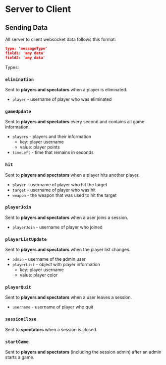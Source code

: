 # Server to Client

## Sending Data

All server to client websocket data follows this format:

```json
type: 'messageType'
field1: 'any data'
field2: 'any data'
```

Types:

### `elimination`

Sent to **players and spectators** when a player is eliminated.

- `player` - username of player who was eliminated

### `gameUpdate`

Sent to **players and spectators** every second and contains all game information.

- `players` - players and their information
  - key: player username
  - value: player points
- `timeLeft` - time that remains in seconds

### `hit`

Sent to **players and spectators** when a player hits another player.

- `player` - username of player who hit the target
- `target` - username of player who was hit
- `weapon` - the weapon that was used to hit the target

### `playerJoin`

Sent to **players and spectators** when a user joins a session.

- `playerJoin` - username of player who joined

### `playerListUpdate`

Sent to **players and spectators** when the player list changes.

- `admin` - username of the admin user
- `playerList` - object with player information
  - key: player username
  - value: player color

### `playerQuit`

Sent to **players and spectators** when a user leaves a session.

- `username` - username of player who quit

### `sessionClose`

Sent to **spectators** when a session is closed.

### `startGame`

Sent to **players and spectators** (including the session admin) after an admin starts a game.